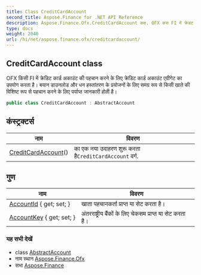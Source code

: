 ```yaml
---
title: Class CreditCardAccount
second_title: Aspose.Finance for .NET API Reference
description: Aspose.Finance.Ofx.CreditCardAccount कक्ष. OFX कस FI में क्रेडट कर्ड अकउंट क पहचन करने के लए क्रेडट कर्ड अकउंट एग्रगेट क उपयग करत है बयन डउनलड और धन हस्तंतरण के प्रयजनं के लए समग्र रूप से कस खते क वशष्ट रूप से पहचन करने के लए पर्यप्त जनकर हत है
type: docs
weight: 2040
url: /hi/net/aspose.finance.ofx/creditcardaccount/
---
```

## CreditCardAccount class

OFX किसी FI में क्रेडिट कार्ड अकाउंट की पहचान करने के लिए क्रेडिट कार्ड अकाउंट एग्रीगेट का उपयोग करता है। बयान डाउनलोड और धन हस्तांतरण के प्रयोजनों के लिए समग्र रूप से किसी खाते की विशिष्ट रूप से पहचान करने के लिए पर्याप्त जानकारी होती है।

```csharp
public class CreditCardAccount : AbstractAccount
```

## कंस्ट्रक्टर्स

| नाम | विवरण |
| --- | --- |
| [CreditCardAccount](creditcardaccount/)() | का एक नया उदाहरण शुरू करता है`CreditCardAccount` वर्ग. |

## गुण

| नाम | विवरण |
| --- | --- |
| [AccountId](../../aspose.finance.ofx/creditcardaccount/accountid/) { get; set; } | खाता पहचानकर्ता प्राप्त या सेट करता है। |
| [AccountKey](../../aspose.finance.ofx/creditcardaccount/accountkey/) { get; set; } | अंतरराष्ट्रीय बैंकों के लिए चेकसम प्राप्त या सेट करता है। |

### यह सभी देखें

* class [AbstractAccount](../abstractaccount/)
* नाम स्थान [Aspose.Finance.Ofx](../../aspose.finance.ofx/)
* सभा [Aspose.Finance](../../)


